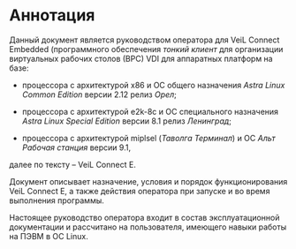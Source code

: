 # Аннотация

Данный документ является руководством оператора для VeiL Connect Embedded (программного 
обеспечения *тонкий клиент* для организации виртуальных рабочих столов (ВРС) VDI для аппаратных платформ на базе:

- процессора с архитектурой х86 и ОС общего назначения *Astra Linux Common Edition* 
версии 2.12 релиз *Орел*;

- процессора с архитектурой e2k-8c и ОС специального назначения *Astra Linux Special Edition* 
версии 8.1 релиз *Ленинград*;

- процессора с архитектурой miplsel (*Таволга Терминал*) и ОС *Альт  Рабочая станция* 
версии 9.1,


далее по тексту – VeiL Connect E. 


Документ описывает назначение, условия и порядок функционирования VeiL Connect E, а 
также действия оператора при запуске и во время выполнения программы.

Настоящее руководство оператора входит в состав эксплуатационной документации и 
рассчитано на пользователя, имеющего навыки работы на ПЭВМ в ОС Linux.
